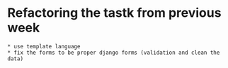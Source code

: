 # Refactoring the tastk from previous week
    * use template language
    * fix the forms to be proper django forms (validation and clean the data)
